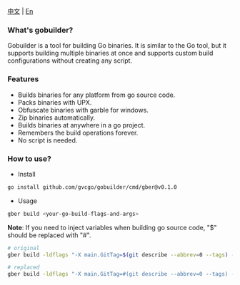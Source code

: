 [中文](https://github.com/gvcgo/gobuilder/blob/main/docs/README_CN.md) | [En](https://github.com/gvcgo/gobuilder)
### What's gobuilder?

Gobuilder is a tool for building Go binaries. It is similar to the Go tool, but it supports building multiple binaries at once and supports custom build configurations without creating any script.

### Features

- Builds binaries for any platform from go source code.
- Packs binaries with UPX.
- Obfuscate binaries with garble for windows.
- Zip binaries automatically.
- Builds binaries at anywhere in a go project.
- Remembers the build operations forever.
- No script is needed.

### How to use?

- Install

```bash
go install github.com/gvcgo/gobuilder/cmd/gber@v0.1.0
```

- Usage

```bash
gber build <your-go-build-flags-and-args>
```

**Note**: If you need to inject variables when building go source code, "$" should be replaced with "#".
```bash
# original
gber build -ldflags "-X main.GitTag=$(git describe --abbrev=0 --tags) -X main.GitHash=$(git show -s --format=%H)  -s -w" ./cmd/vmr/

# replaced
gber build -ldflags "-X main.GitTag=#(git describe --abbrev=0 --tags) -X main.GitHash=#(git show -s --format=%H)  -s -w" ./cmd/vmr
```
